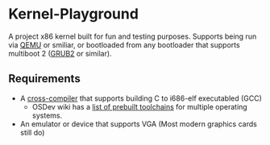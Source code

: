 # Kernel-Playground
A project x86 kernel built for fun and testing purposes. Supports being run via [QEMU](http://www.qemu-project.org) or smiliar, or bootloaded from any bootloader that supports multiboot 2 ([GRUB2](www.gnu.org/software/grub/manual/grub.html#Overview) or similar).
## Requirements
* A [cross-compiler](http://wiki.osdev.org/GCC_Cross-Compiler) that supports building C to i686-elf executabled (GCC)
    * OSDev wiki has a [list of prebuilt toolchains](http://wiki.osdev.org/GCC_Cross-Compiler#Prebuilt_Toolchains) for multiple operating systems.
* An emulator or device that supports VGA (Most modern graphics cards still do)
